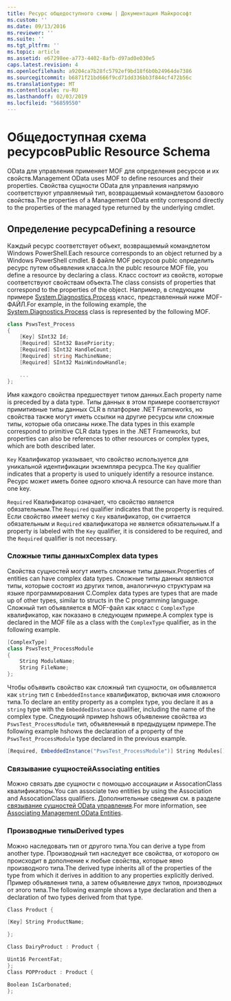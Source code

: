 ```yaml
---
title: Ресурс общедоступного схемы | Документация Майкрософт
ms.custom: ''
ms.date: 09/13/2016
ms.reviewer: ''
ms.suite: ''
ms.tgt_pltfrm: ''
ms.topic: article
ms.assetid: e67298ee-a773-4402-8afb-d97ad0e030e5
caps.latest.revision: 4
ms.openlocfilehash: a9204ca7b28fc5792ef9bd18f6b0b24964de7386
ms.sourcegitcommit: b6871f21bd666f9cd71dd336bb3f844cf472b56c
ms.translationtype: MT
ms.contentlocale: ru-RU
ms.lasthandoff: 02/03/2019
ms.locfileid: "56859550"
---
```

# <a name="public-resource-schema"></a><span data-ttu-id="8d9a4-102">Общедоступная схема ресурсов</span><span class="sxs-lookup"><span data-stu-id="8d9a4-102">Public Resource Schema</span></span>

<span data-ttu-id="8d9a4-103">OData для управления применяет MOF для определения ресурсов и их свойств.</span><span class="sxs-lookup"><span data-stu-id="8d9a4-103">Management OData uses MOF to define resources and their properties.</span></span> <span data-ttu-id="8d9a4-104">Свойства сущности OData для управления напрямую соответствуют управляемый тип, возвращаемый командлетом базового свойства.</span><span class="sxs-lookup"><span data-stu-id="8d9a4-104">The properties of a Management OData entity correspond directly to the properties of the managed type returned by the underlying cmdlet.</span></span>

## <a name="defining-a-resource"></a><span data-ttu-id="8d9a4-105">Определение ресурса</span><span class="sxs-lookup"><span data-stu-id="8d9a4-105">Defining a resource</span></span>

<span data-ttu-id="8d9a4-106">Каждый ресурс соответствует объект, возвращаемый командлетом Windows PowerShell.</span><span class="sxs-lookup"><span data-stu-id="8d9a4-106">Each resource corresponds to an object returned by a Windows PowerShell cmdlet.</span></span> <span data-ttu-id="8d9a4-107">В файле MOF ресурсов publc определить ресурс путем объявления класса.</span><span class="sxs-lookup"><span data-stu-id="8d9a4-107">In the publc resource MOF file, you define a resource by declaring a class.</span></span> <span data-ttu-id="8d9a4-108">Класс состоит из свойств, которые соответствуют свойствам объекта.</span><span class="sxs-lookup"><span data-stu-id="8d9a4-108">The class consists of properties that correspond to the properties of the object.</span></span> <span data-ttu-id="8d9a4-109">Например, в следующем примере [System.Diagnostics.Process](/dotnet/api/System.Diagnostics.Process) класс, представленный ниже MOF-ФАЙЛ.</span><span class="sxs-lookup"><span data-stu-id="8d9a4-109">For example, in the following example, the [System.Diagnostics.Process](/dotnet/api/System.Diagnostics.Process) class is represented by the following MOF.</span></span>

```csharp
class PswsTest_Process
{
    [Key] SInt32 Id;
    [Required] SInt32 BasePriority;
    [Required] SInt32 HandleCount;
    [Required] string MachineName;
    [Required] SInt32 MainWindowHandle;

    ...
};
```

<span data-ttu-id="8d9a4-110">Имя каждого свойства предшествует типом данных.</span><span class="sxs-lookup"><span data-stu-id="8d9a4-110">Each property name is preceded by a data type.</span></span> <span data-ttu-id="8d9a4-111">Типы данных в этом примере соответствуют примитивные типы данных CLR в платформе .NET Frameworks, но свойства также могут иметь ссылки на другие ресурсы или сложные типы, которые оба описаны ниже.</span><span class="sxs-lookup"><span data-stu-id="8d9a4-111">The data types in this example correspond to primitive CLR data types in the .NET Frameworks, but properties can also be references to other resources or complex types, which are both described later.</span></span>

<span data-ttu-id="8d9a4-112">`Key` Квалификатор указывает, что свойство используется для уникальной идентификации экземпляра ресурса.</span><span class="sxs-lookup"><span data-stu-id="8d9a4-112">The `Key` qualifier indicates that a property is used to uniquely identify a resource instance.</span></span> <span data-ttu-id="8d9a4-113">Ресурс может иметь более одного ключа.</span><span class="sxs-lookup"><span data-stu-id="8d9a4-113">A resource can have more than one key.</span></span>

<span data-ttu-id="8d9a4-114">`Required` Квалификатор означает, что свойство является обязательным.</span><span class="sxs-lookup"><span data-stu-id="8d9a4-114">The `Required` qualifier indicates that the property is required.</span></span> <span data-ttu-id="8d9a4-115">Если свойство имеет метку с `Key` квалификатор, он считается обязательным и `Required` квалификатора не является обязательным.</span><span class="sxs-lookup"><span data-stu-id="8d9a4-115">If a property is labeled with the `Key` qualifier, it is considered to be required, and the `Required` qualifier is not necessary.</span></span>

### <a name="complex-data-types"></a><span data-ttu-id="8d9a4-116">Сложные типы данных</span><span class="sxs-lookup"><span data-stu-id="8d9a4-116">Complex data types</span></span>

<span data-ttu-id="8d9a4-117">Свойства сущностей могут иметь сложные типы данных.</span><span class="sxs-lookup"><span data-stu-id="8d9a4-117">Properties of entities can have complex data types.</span></span> <span data-ttu-id="8d9a4-118">Сложные типы данных являются типы, которые состоят из других типов, аналогичную структурам на языке программирования C.</span><span class="sxs-lookup"><span data-stu-id="8d9a4-118">Complex data types are types that are made up of other types, similar to structs in the C programming language.</span></span> <span data-ttu-id="8d9a4-119">Сложный тип объявляется в MOF-файл как класс с `ComplexType` квалификатор, как показано в следующем примере.</span><span class="sxs-lookup"><span data-stu-id="8d9a4-119">A complex type is declared in the MOF file as a class with the `ComplexType` qualifier, as in the following example.</span></span>

```csharp
[ComplexType]
class PswsTest_ProcessModule
{
    String ModuleName;
    String FileName;
};
```

<span data-ttu-id="8d9a4-120">Чтобы объявить свойство как сложный тип сущности, он объявляется как `string` тип с `EmbeddedInstance` квалификатор, включая имя сложного типа.</span><span class="sxs-lookup"><span data-stu-id="8d9a4-120">To declare an entity property as a complex type, you declare it as a `string` type with the `EmbeddedInstance` qualifier, including the name of the complex type.</span></span> <span data-ttu-id="8d9a4-121">Следующий пример hshows объявление свойства из `PswsTest_ProcessModule` тип, объявленный в предыдущем примере.</span><span class="sxs-lookup"><span data-stu-id="8d9a4-121">The following example hshows the declaration of a property of the `PswsTest_ProcessModule` type declared in the previous example.</span></span>

```csharp
[Required, EmbeddedInstance("PswsTest_ProcessModule")] String Modules[];
```

### <a name="associating-entities"></a><span data-ttu-id="8d9a4-122">Связывание сущностей</span><span class="sxs-lookup"><span data-stu-id="8d9a4-122">Associating entities</span></span>

<span data-ttu-id="8d9a4-123">Можно связать две сущности с помощью ассоциации и AssocationClass квалификаторы.</span><span class="sxs-lookup"><span data-stu-id="8d9a4-123">You can associate two entities by using the Association and AssocationClass qualifiers.</span></span> <span data-ttu-id="8d9a4-124">Дополнительные сведения см. в разделе [связывание сущностей OData управления](./associating-management-odata-entities.md).</span><span class="sxs-lookup"><span data-stu-id="8d9a4-124">For more information, see [Associating Management OData Entities](./associating-management-odata-entities.md).</span></span>

### <a name="derived-types"></a><span data-ttu-id="8d9a4-125">Производные типы</span><span class="sxs-lookup"><span data-stu-id="8d9a4-125">Derived types</span></span>

<span data-ttu-id="8d9a4-126">Можно наследовать тип от другого типа.</span><span class="sxs-lookup"><span data-stu-id="8d9a4-126">You can derive a type from another type.</span></span> <span data-ttu-id="8d9a4-127">Производный тип наследует все свойства, от которого он происходит в дополнение к любые свойства, которые явно производного типа.</span><span class="sxs-lookup"><span data-stu-id="8d9a4-127">The derived type inherits all of the properties of the type from which it derives in addition to any properties explicitly derived.</span></span> <span data-ttu-id="8d9a4-128">Пример объявления типа, а затем объявление двух типов, производных от этого типа.</span><span class="sxs-lookup"><span data-stu-id="8d9a4-128">The following example shows a type declaration and then a declaration of two types derived from that type.</span></span>

```csharp
Class Product {

[Key] String ProductName;

};

Class DairyProduct : Product {

Uint16 PercentFat;
};
Class POPProduct : Product {

Boolean IsCarbonated;
};

```